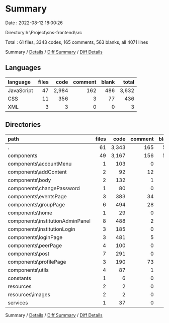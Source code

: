 # Summary

Date : 2022-08-12 18:00:26

Directory h:\\Project\\sns-frontend\\src

Total : 61 files,  3343 codes, 165 comments, 563 blanks, all 4071 lines

Summary / [Details](details.md) / [Diff Summary](diff.md) / [Diff Details](diff-details.md)

## Languages
| language | files | code | comment | blank | total |
| :--- | ---: | ---: | ---: | ---: | ---: |
| JavaScript | 47 | 2,984 | 162 | 486 | 3,632 |
| CSS | 11 | 356 | 3 | 77 | 436 |
| XML | 3 | 3 | 0 | 0 | 3 |

## Directories
| path | files | code | comment | blank | total |
| :--- | ---: | ---: | ---: | ---: | ---: |
| . | 61 | 3,343 | 165 | 563 | 4,071 |
| components | 49 | 3,167 | 156 | 519 | 3,842 |
| components\\accountMenu | 1 | 103 | 0 | 15 | 118 |
| components\\addContent | 2 | 92 | 12 | 21 | 125 |
| components\\body | 2 | 132 | 1 | 18 | 151 |
| components\\changePassword | 1 | 80 | 0 | 16 | 96 |
| components\\eventsPage | 3 | 383 | 34 | 45 | 462 |
| components\\groupPage | 6 | 494 | 28 | 71 | 593 |
| components\\home | 1 | 29 | 0 | 7 | 36 |
| components\\institutionAdminPanel | 8 | 488 | 2 | 67 | 557 |
| components\\institutionLogin | 3 | 185 | 0 | 44 | 229 |
| components\\loginPage | 3 | 481 | 5 | 83 | 569 |
| components\\peerPage | 4 | 100 | 0 | 14 | 114 |
| components\\post | 7 | 291 | 0 | 55 | 346 |
| components\\profilePage | 3 | 190 | 73 | 37 | 300 |
| components\\utils | 4 | 87 | 1 | 24 | 112 |
| constants | 1 | 6 | 0 | 4 | 10 |
| resources | 2 | 2 | 0 | 0 | 2 |
| resources\\images | 2 | 2 | 0 | 0 | 2 |
| services | 1 | 37 | 0 | 12 | 49 |

Summary / [Details](details.md) / [Diff Summary](diff.md) / [Diff Details](diff-details.md)